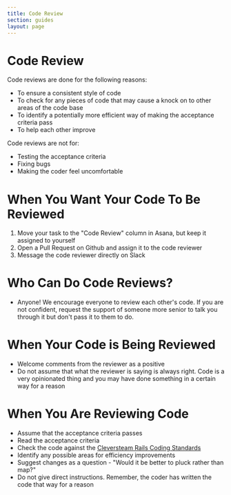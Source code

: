 ```yaml
---
title: Code Review
section: guides
layout: page
---
```


Code Review
============
Code reviews are done for the following reasons:

* To ensure a consistent style of code
* To check for any pieces of code that may cause a knock on to other areas of the code base
* To identify a potentially more efficient way of making the acceptance criteria pass
* To help each other improve

Code reviews are not for:

* Testing the acceptance criteria
* Fixing bugs
* Making the coder feel uncomfortable

When You Want Your Code To Be Reviewed
======================================
1. Move your task to the "Code Review" column in Asana, but keep it assigned to yourself
2. Open a Pull Request on Github and assign it to the code reviewer
3. Message the code reviewer directly on Slack

Who Can Do Code Reviews?
========================
* Anyone! We encourage everyone to review each other's code. If you are not confident, request the support of someone more senior to talk you through it but don't pass it to them to do.

When Your Code is Being Reviewed
================================
* Welcome comments from the reviewer as a positive
* Do not assume that what the reviewer is saying is always right. Code is a very opinionated thing and you may have done something in a certain way for a reason

When You Are Reviewing Code
===========================
* Assume that the acceptance criteria passes
* Read the acceptance criteria
* Check the code against the [Cleversteam Rails Coding Standards](https://cleversteam.github.io/guides/ruby_rails_style_guide.html)
* Identify any possible areas for efficiency improvements
* Suggest changes as a question - "Would it be better to pluck rather than map?"
* Do not give direct instructions. Remember, the coder has written the code that way for a reason
